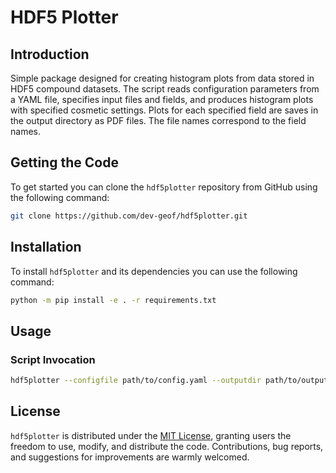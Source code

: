 # HDF5 Plotter

## Introduction

Simple package designed for creating histogram plots from data stored in HDF5 compound datasets. The script reads configuration parameters from a YAML file, specifies input files and fields, and produces histogram plots with specified cosmetic settings. Plots for each specified field are saves in the output directory as PDF files. The file names correspond to the field names.

## Getting the Code

To get started you can clone the `hdf5plotter` repository from GitHub using the following command:
```bash
git clone https://github.com/dev-geof/hdf5plotter.git
```

## Installation

To install `hdf5plotter` and its dependencies you can use the following command:
```bash
python -m pip install -e . -r requirements.txt
```

## Usage

### Script Invocation

```bash
hdf5plotter --configfile path/to/config.yaml --outputdir path/to/output/directory
```

## License

`hdf5plotter` is distributed under the [MIT License](LICENSE), granting users the freedom to use, modify, and distribute the code. Contributions, bug reports, and suggestions for improvements are warmly welcomed.
